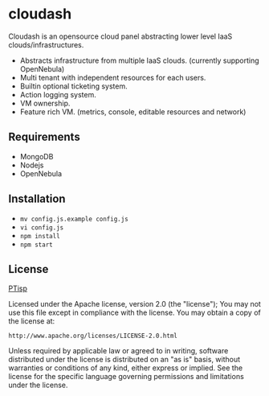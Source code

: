 # cloudash

Cloudash is an opensource cloud panel abstracting lower level IaaS clouds/infrastructures.

* Abstracts infrastructure from multiple IaaS clouds. (currently supporting OpenNebula)
* Multi tenant with independent resources for each users.
* Builtin optional ticketing system.
* Action logging system.
* VM ownership.
* Feature rich VM. (metrics, console, editable resources and network)

## Requirements

* MongoDB
* Nodejs
* OpenNebula

## Installation

* `mv config.js.example config.js`
* `vi config.js`
* `npm install`
* `npm start`

## License

[PTisp](https://ptisp.pt)

Licensed under the Apache license, version 2.0 (the "license"); You may not use this file except in compliance with the license. You may obtain a copy of the license at:

    http://www.apache.org/licenses/LICENSE-2.0.html

Unless required by applicable law or agreed to in writing, software distributed under the license is distributed on an "as is" basis, without warranties or conditions of any kind, either express or implied. See the license for the specific language governing permissions and limitations under the license.